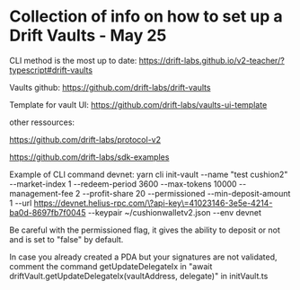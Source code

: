 # Collection of info on how to set up a Drift Vaults - May 25

CLI method is the most up to date:
https://drift-labs.github.io/v2-teacher/?typescript#drift-vaults

Vaults github:
https://github.com/drift-labs/drift-vaults

Template for vault UI:
https://github.com/drift-labs/vaults-ui-template


other ressources:

https://github.com/drift-labs/protocol-v2 

https://github.com/drift-labs/sdk-examples

Example of CLI command devnet:
yarn cli init-vault --name "test cushion2" --market-index 1 --redeem-period 3600 --max-tokens 10000 --management-fee 2 --profit-share 20 --permissioned --min-deposit-amount 1 --url https://devnet.helius-rpc.com/\?api-key\=41023146-3e5e-4214-ba0d-8697fb7f0045  --keypair ~/cushionwalletv2.json  --env devnet

Be careful with the permissioned flag, it gives the ability to deposit or not and is set to "false" by default.

In case you already created a PDA but your signatures are not validated, comment the command getUpdateDelegateIx in  "await driftVault.getUpdateDelegateIx(vaultAddress, delegate)" in initVault.ts